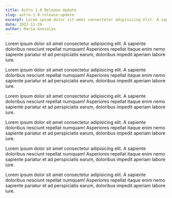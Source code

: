 ```yaml
---
title: Astro 1.0 Release Update
slug: astro-1-0-release-update
excerpt: Lorem ipsum dolor sit amet consectetur adipisicing elit. A sapiente doloribus nesciunt repellat numquam! Asperiores repellat itaque enim nemo sapiente pariatur et ad perspiciatis earum, doloribus impedit aperiam labore iure.
date: 2022-11-29
author: Maria Gonzales
---
```


Lorem ipsum dolor sit amet consectetur adipisicing elit. A sapiente doloribus
nesciunt repellat numquam! Asperiores repellat itaque enim nemo sapiente
pariatur et ad perspiciatis earum, doloribus impedit aperiam labore iure.

Lorem ipsum dolor sit amet consectetur adipisicing elit. A sapiente doloribus
nesciunt repellat numquam! Asperiores repellat itaque enim nemo sapiente
pariatur et ad perspiciatis earum, doloribus impedit aperiam labore iure.

Lorem ipsum dolor sit amet consectetur adipisicing elit. A sapiente doloribus
nesciunt repellat numquam! Asperiores repellat itaque enim nemo sapiente
pariatur et ad perspiciatis earum, doloribus impedit aperiam labore iure.

Lorem ipsum dolor sit amet consectetur adipisicing elit. A sapiente doloribus
nesciunt repellat numquam! Asperiores repellat itaque enim nemo sapiente
pariatur et ad perspiciatis earum, doloribus impedit aperiam labore iure.

Lorem ipsum dolor sit amet consectetur adipisicing elit. A sapiente doloribus
nesciunt repellat numquam! Asperiores repellat itaque enim nemo sapiente
pariatur et ad perspiciatis earum, doloribus impedit aperiam labore iure.

Lorem ipsum dolor sit amet consectetur adipisicing elit. A sapiente doloribus
nesciunt repellat numquam! Asperiores repellat itaque enim nemo sapiente
pariatur et ad perspiciatis earum, doloribus impedit aperiam labore iure.
